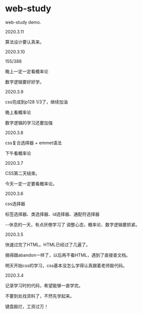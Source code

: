 # web-study

web-study demo.

2020.3.11

算法设计要认真来。

2020.3.10

155/388 

晚上一定一定看概率论

数字逻辑要好好学。

2020.3.9

css完成到p128 1/3了，继续加油

晚上看概率论

数字逻辑的学习还要加强

2020.3.8

css复合选择器 + emmet语法

下午看概率论

2020.3.7

CSS第二天结束。

今天一定一定要看概率论。

2020.3.6

css选择器

标签选择器、类选择器、id选择器、通配符选择器

--休息的一天，有点厌倦学习了
调整心态，概率论、数字逻辑要抓紧。

2020.3.5

快速过完了HTML。HTML已经过了几遍了。

搞得跟abandon一样了，以后再不看HTML，遇到了直接查文档。

明天开始css的学习，css基本没怎么学得认真跟着老师敲代码。

2020.3.4

记录学习时的代码，希望能够一直学完。

不要到处找资料了，不然先学起来。

键盘敲烂，工资过万！

